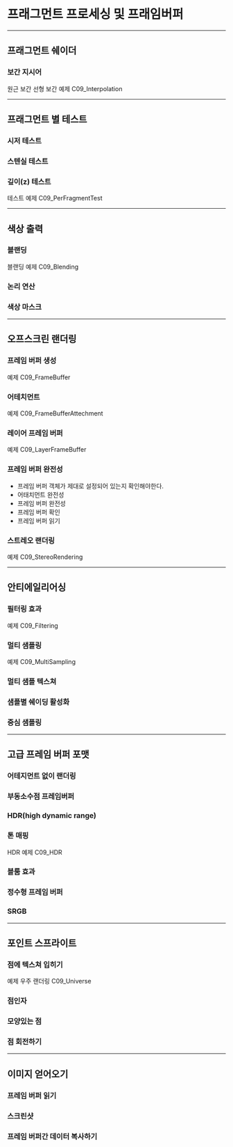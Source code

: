 # 프래그먼트 프로세싱 및 프래임버퍼

-------------

## 프래그먼트 쉐이더



### 보간 지시어



원근 보간 선형 보간 예제 C09_Interpolation



---------------------

## 프래그먼트 별 테스트



### 시저 테스트



### 스텐실 테스트



### 깊이(z) 테스트



테스트 예제 C09_PerFragmentTest



-------------

## 색상 출력



### 블랜딩



블랜딩 예제 C09_Blending



### 논리 연산



### 색상 마스크





----------------

## 오프스크린 랜더링



### 프레임 버퍼 생성



예제 C09_FrameBuffer



### 어테치먼트

예제 C09_FrameBufferAttechment







### 레이어 프레임 버퍼



예제 C09_LayerFrameBuffer



### 프레임 버퍼 완전성

- 프레임 버퍼 객체가 제대로 설정되어 있는지 확인해야한다.
- 어태치먼트 완전성
- 프레임 버퍼 완전성
- 프레임 버퍼 확인
- 프레임 버퍼 읽기



### 스트레오 랜더링



예제 C09_StereoRendering



------------

## 안티에일리어싱

### 필터링 효과

예제 C09_Filtering



### 멀티 샘플링

예제 C09_MultiSampling



### 멀티 샘플 텍스쳐



### 샘플별 쉐이딩 활성화



### 중심 샘플링



----------

## 고급 프레임 버퍼 포맷



### 어테지먼트 없이 랜더링



### 부동소수점 프레임버퍼



### HDR(high dynamic range)



### 톤 매핑



HDR 예제  C09_HDR



### 블룸 효과



### 정수형 프레임 버퍼



### SRGB



-----------

## 포인트 스프라이트



### 점에 텍스쳐 입히기



예제 우주 랜더링 C09_Universe



### 점인자



### 모양있는 점



### 점 회전하기



---------------

## 이미지 얻어오기



### 프레임 버퍼 읽기



### 스크린샷



### 프레임 버퍼간 데이터 복사하기



